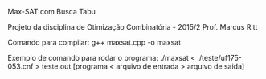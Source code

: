 Max-SAT com Busca Tabu

Projeto da disciplina de Otimização Combinatória - 2015/2
Prof. Marcus Ritt


Comando para compilar:
g++ maxsat.cpp -o maxsat

Exemplo de comando para rodar o programa:
./maxsat < ./teste/uf175-053.cnf > teste.out
[programa < arquivo de entrada > arquivo de saida]
